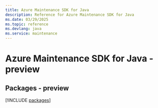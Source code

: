 ```yaml
---
title: Azure Maintenance SDK for Java
description: Reference for Azure Maintenance SDK for Java
ms.date: 03/29/2025
ms.topic: reference
ms.devlang: java
ms.service: maintenance
---
```

# Azure Maintenance SDK for Java - preview
## Packages - preview
[!INCLUDE [packages](maintenance-index.md)]